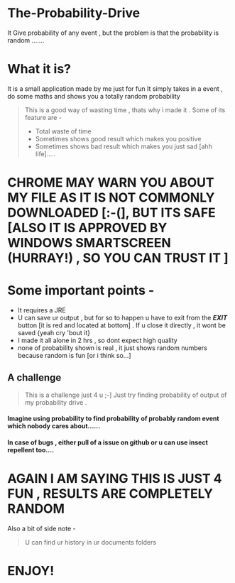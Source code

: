 # The-Probability-Drive
It Give probability of any event , but the problem is that  the probability is random ....... 
# What it is?
It is a small application made by me just for fun 
It simply takes in a event , do some maths and shows you a totally random probability 
> This is a good way of wasting time , thats why i made it . Some of its feature are - 
> * Total waste of time
> * Sometimes shows good result which makes you positive
> * Sometimes shows bad result which makes you just sad [ahh life].....
# CHROME MAY WARN YOU ABOUT MY FILE AS IT IS NOT COMMONLY DOWNLOADED [:-(], BUT ITS SAFE [ALSO IT IS APPROVED BY WINDOWS SMARTSCREEN (HURRAY!) , SO YOU CAN TRUST IT ]
# Some important points -
* It requires a JRE 
* U can save ur output , but for so to happen u have to exit from the ***EXIT*** button [it is red and located at bottom] . If u close it directly , it wont be saved {yeah cry 'bout it}
* I made it all alone in 2 hrs , so dont expect high quality
* none of probability shown is real , it just shows random numbers because random is fun [or i think so...]
## A challenge 
> This is a challenge just 4 u ;-]
Just try finding probability of output of my probability drive .
#### Imagine using probability to find probability of probably random event which nobody cares about......
#### In case of bugs , either pull of a issue on github or u can use insect repellent too....

# AGAIN I AM SAYING THIS IS JUST 4 FUN , RESULTS ARE COMPLETELY RANDOM

Also a bit of side note - 
> U can find ur history in ur documents folders

# ENJOY!
